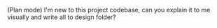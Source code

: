 (Plan mode)
I'm new to this project codebase, can you explain it to me visually and write all to design folder?

